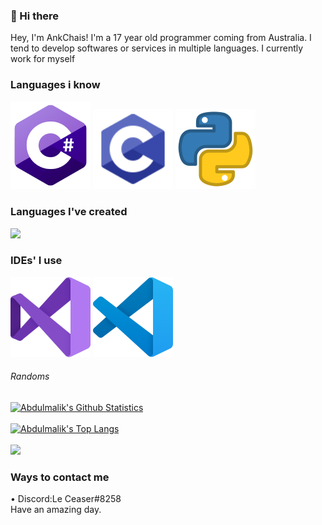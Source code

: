### 👋 Hi there
Hey, I'm AnkChais! I'm a 17 year old programmer coming from Australia. I tend to develop softwares or services in multiple languages. I currently work for myself
 
### Languages i know

<p align="left">
  <img src="https://raw.githubusercontent.com/Mempler/Mempler/master/assets//csharp.svg" width="128" title="" style="max-width: 100%;">
  <img src="https://raw.githubusercontent.com/Mempler/Mempler/master/assets//c.svg" width="128" title="" style="max-width: 100%;">
  <img src="https://raw.githubusercontent.com/Mempler/Mempler/master/assets//py.svg" width="128" title="" style="max-width: 100%;">
  <img src="https://upload.wikimedia.org/wikipedia/commons/c/cf/Lua-Logo.svg" width="128" title="" style="max-width: 100%;">
  <img src="https://upload.wikimedia.org/wikipedia/commons/thumb/4/40/VB.NET_Logo.svg/1200px-VB.NET_Logo.svg.png" width="128" title="" style="max-width: 100%;">
  <img src="https://godotengine.org/themes/godotengine/assets/press/icon_color.png" width="128" title="" style="max-width: 100%;">
  <img src="https://upload.wikimedia.org/wikipedia/commons/thumb/9/99/Unofficial_JavaScript_logo_2.svg/1024px-Unofficial_JavaScript_logo_2.svg.png" width="128" title="" style="max-width: 100%;">
  <img src="https://www.pinclipart.com/picdir/big/53-534873_vector-steam-java-developer-java-icon-png-clipart.png" width="128" title="" style="max-width: 100%;">


 
</p>


### Languages I've created
<p align="left">
  <img src="https://cdn.discordapp.com/attachments/939476829947985970/951789030813610044/zion_Code_Langue_Logo.png">
</p>

### IDEs' I use

<p align="left">
  <img src="https://raw.githubusercontent.com/Mempler/Mempler/master/assets//vs2019.svg" width="128" title="" style="max-width: 100%;">
  <img src="https://raw.githubusercontent.com/Mempler/Mempler/master/assets//visual-studio-code.svg" width="128" title="" style="max-width: 100%;">
  <img src="https://upload.wikimedia.org/wikipedia/commons/thumb/8/82/Text-x-python.svg/1200px-Text-x-python.svg.png" width="128" title="" style="max-width: 100%;">
</p>

###### Randoms
[![Abdulmalik's Github Statistics](https://github-readme-stats.vercel.app/api?username=LeCeaser&)](https://github.com/AbdulmalikAdan/github-readme-stats)\
\
[![Abdulmalik's Top Langs](https://github-readme-stats.vercel.app/api/top-langs/?username=LeCeaser&true&layout=compact)](https://github.com/AbdulmalikAdan/github-readme-stats)\
\
![](https://komarev.com/ghpvc/?username=LeCeaser&color=blue&style=flat-square)

### Ways to contact me

<p dir="auto">• Discord:Le Ceaser#8258<br>
Have an amazing day.
